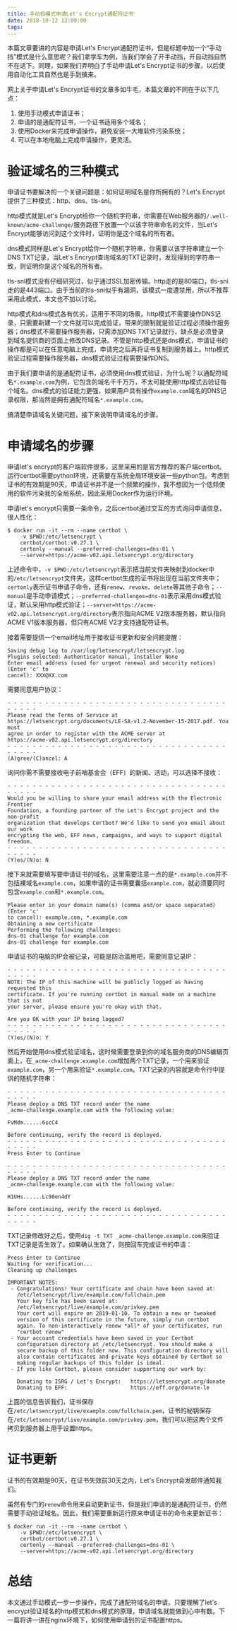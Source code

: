 ```yaml
---
title: 手动挡模式申请Let's Encrypt通配符证书
date: 2018-10-12 12:00:00
tags:
---
```


本篇文章要讲的内容是申请Let's Encrypt通配符证书，但是标题中加一个“手动挡”模式是什么意思呢？我们拿学车为例，当我们学会了开手动挡，开自动挡自然不在话下。同理，如果我们弄明白了手动申请Let's Encrypt证书的步骤，以后使用自动化工具自然也是手到擒来。

网上关于申请Let's Encrypt证书的文章多如牛毛，本篇文章的不同在于以下几点：

1. 使用手动模式申请证书；
2. 申请的是通配符证书，一个证书适用多个域名；
3. 使用Docker来完成申请操作，避免安装一大堆软件污染系统；
4. 可以在本地电脑上完成申请操作，更灵活。


# 验证域名的三种模式

申请证书要解决的一个关键问题是：如何证明域名是你所拥有的？Let's Encrypt提供了三种模式：http、dns、tls-sni。

http模式就是Let's Encrypt给你一个随机字符串，你需要在Web服务器的`/.well-known/acme-challenge/`服务路径下放置一个以该字符串命名的文件，当Let's Encrypt能够访问到这个文件时，证明你是这个域名的所有者。

dns模式同样是Let's Encrypt给你一个随机字符串，你需要以该字符串建立一个DNS TXT记录，当Let's Encrypt查询域名的TXT记录时，发现得到的字符串一致，则证明你是这个域名的所有者。

tls-sni模式没有仔细研究过，似乎通过SSL加密传输。http走的是80端口，tls-sni走的是443端口。由于当前的tls-sni似乎有漏洞，该模式一度遭禁用，所以不推荐采用此模式，本文也不加以讨论。

http模式和dns模式各有优劣，适用于不同的场景。http模式不需要操作DNS记录，只需要新建一个文件就可以完成验证，带来的限制就是验证过程必须操作服务器；dns模式不需要操作服务器，只需添加DNS TXT记录就行，缺点是必须登录到域名提供商的页面上修改DNS记录。不管是http模式还是dns模式，申请证书的操作都是可以在任意电脑上完成，申请完之后再将证书复制到服务器上。http模式验证过程需要操作服务器，dns模式验证过程需要操作DNS。

由于我们要申请的是通配符证书，必须使用dns模式验证，为什么呢？以通配符域名`*.example.com`为例，它包含的域名千千万万，不太可能使用http模式去验证每个域名。dns模式的验证能力更强，如果用户具有操作`example.com`域名的DNS记录权限，那当然是拥有通配符域名`*.example.com`。

搞清楚申请域名关键问题，接下来说明申请域名的步骤。


# 申请域名的步骤

申请let's encrypt的客户端软件很多，这里采用的是官方推荐的客户端certbot。运行certbot需要python环境，还需要在系统全局环境安装一些python包。考虑到证书的有效期是90天，申请证书并不是一个频繁的操作，我不想因为一个低频使用的软件污染我的全局系统，因此采用Docker作为运行环境。

申请let's encrypt只需要一条命令，之后certbot通过交互的方式询问申请信息，很人性化：

```
$ docker run -it --rm --name certbot \
    -v $PWD:/etc/letsencrypt \
    certbot/certbot:v0.27.1 \
    certonly --manual --preferred-challenges=dns-01 \
    --server=https://acme-v02.api.letsencrypt.org/directory
```

上述命令中，`-v $PWD:/etc/letsencrypt`表示把当前文件夹映射到docker中的`/etc/letsencrypt`文件夹，这样certbot生成的证书将出现在当前文件夹中；`certonly`表示证书申请子命令，还有`renew`、`revoke`、`delete`等其他子命令；`--manual`是手动申请模式；`--preferred-challenges=dns-01`表示采用dns模式验证，默认采用http模式验证；`--server=https://acme-v02.api.letsencrypt.org/directory`表示指向ACME V2版本服务器，默认指向ACME V1版本服务器，但只有ACME V2才支持通配符证书。

接着需要提供一个email地址用于接收证书更新和安全问题提醒：

```
Saving debug log to /var/log/letsencrypt/letsencrypt.log
Plugins selected: Authenticator manual, Installer None
Enter email address (used for urgent renewal and security notices) (Enter 'c' to
cancel): XXX@XX.com
```

需要同意用户协议：

```
- - - - - - - - - - - - - - - - - - - - - - - - - - - - - - - - - - - - - - - -
Please read the Terms of Service at
https://letsencrypt.org/documents/LE-SA-v1.2-November-15-2017.pdf. You must
agree in order to register with the ACME server at
https://acme-v02.api.letsencrypt.org/directory
- - - - - - - - - - - - - - - - - - - - - - - - - - - - - - - - - - - - - - - -
(A)gree/(C)ancel: A
```

询问你需不需要接收电子前哨基金会（EFF）的新闻、活动，可以选择不接收：

```
- - - - - - - - - - - - - - - - - - - - - - - - - - - - - - - - - - - - - - - -
Would you be willing to share your email address with the Electronic Frontier
Foundation, a founding partner of the Let's Encrypt project and the non-profit
organization that develops Certbot? We'd like to send you email about our work
encrypting the web, EFF news, campaigns, and ways to support digital freedom.
- - - - - - - - - - - - - - - - - - - - - - - - - - - - - - - - - - - - - - - -
(Y)es/(N)o: N
```

接下来就需要填写要申请证书的域名，这里需要注意一点的是`*.example.com`并不包括裸域名`example.com`，如果申请的证书需要囊括`example.com`，就必须要同时包含`example.com`和`*.example.com`。

```
Please enter in your domain name(s) (comma and/or space separated)  (Enter 'c'
to cancel): example.com, *.example.com
Obtaining a new certificate
Performing the following challenges:
dns-01 challenge for example.com
dns-01 challenge for example.com
```

申请证书的电脑的IP会被记录，可能是防治滥用吧，需要同意记录IP：

```
- - - - - - - - - - - - - - - - - - - - - - - - - - - - - - - - - - - - - - - -
NOTE: The IP of this machine will be publicly logged as having requested this
certificate. If you're running certbot in manual mode on a machine that is not
your server, please ensure you're okay with that.

Are you OK with your IP being logged?
- - - - - - - - - - - - - - - - - - - - - - - - - - - - - - - - - - - - - - - -
(Y)es/(N)o: Y
```

然后开始使用dns模式验证域名，这时候需要登录到你的域名服务商的DNS编辑页面上，在`_acme-challenge.example.com`增加两个TXT记录，一个用来验证`example.com`，另一个用来验证`*.example.com`。TXT记录的内容就是命令行中提供的随机字符串：

```
- - - - - - - - - - - - - - - - - - - - - - - - - - - - - - - - - - - - - - - -
Please deploy a DNS TXT record under the name
_acme-challenge.example.com with the following value:

FvMdm......6scC4

Before continuing, verify the record is deployed.
- - - - - - - - - - - - - - - - - - - - - - - - - - - - - - - - - - - - - - - -
Press Enter to Continue

- - - - - - - - - - - - - - - - - - - - - - - - - - - - - - - - - - - - - - - -
Please deploy a DNS TXT record under the name
_acme-challenge.example.com with the following value:

H1UHs......Lc90en4dY

Before continuing, verify the record is deployed.
- - - - - - - - - - - - - - - - - - - - - - - - - - - - - - - - - - - - - - - -
```

TXT记录修改好之后，使用`dig -t TXT _acme-challenge.example.com`来验证TXT记录是否生效了。如果确认生效了，则按回车完成证书的申请：

```
Press Enter to Continue
Waiting for verification...
Cleaning up challenges

IMPORTANT NOTES:
 - Congratulations! Your certificate and chain have been saved at:
   /etc/letsencrypt/live/example.com/fullchain.pem
   Your key file has been saved at:
   /etc/letsencrypt/live/example.com/privkey.pem
   Your cert will expire on 2019-01-10. To obtain a new or tweaked
   version of this certificate in the future, simply run certbot
   again. To non-interactively renew *all* of your certificates, run
   "certbot renew"
 - Your account credentials have been saved in your Certbot
   configuration directory at /etc/letsencrypt. You should make a
   secure backup of this folder now. This configuration directory will
   also contain certificates and private keys obtained by Certbot so
   making regular backups of this folder is ideal.
 - If you like Certbot, please consider supporting our work by:

   Donating to ISRG / Let's Encrypt:   https://letsencrypt.org/donate
   Donating to EFF:                    https://eff.org/donate-le
```

上面的信息告诉我们，证书保存在`/etc/letsencrypt/live/example.com/fullchain.pem`，证书的秘钥保存在`/etc/letsencrypt/live/example.com/privkey.pem`，我们可以把这两个文件拷贝到服务器上用于设置https。


# 证书更新

证书的有效期是90天，在证书失效前30天之内，Let's Encrypt会发邮件通知我们。

虽然有专门的`renew`命令用来自动更新证书，但是我们申请的是通配符证书，仍然需要手动验证域名。因此，我们需要重新运行原来申请证书的命令来更新证书：

```
$ docker run -it --rm --name certbot \
    -v $PWD:/etc/letsencrypt \
    certbot/certbot:v0.27.1 \
    certonly --manual --preferred-challenges=dns-01 \
    --server=https://acme-v02.api.letsencrypt.org/directory
```


# 总结

本文通过手动模式一步一步操作，完成了通配符域名的申请。只要理解了let's encrypt验证域名的http模式和dns模式的原理，申请域名就能做到心中有数。下一篇将讲一讲在nginx环境下，如何使用申请到的证书配置https。


